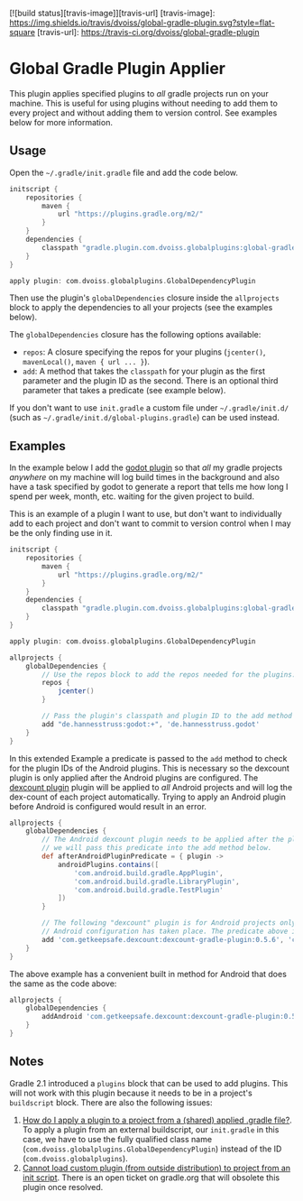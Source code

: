 [![build status][travis-image]][travis-url]
[travis-image]: https://img.shields.io/travis/dvoiss/global-gradle-plugin.svg?style=flat-square
[travis-url]: https://travis-ci.org/dvoiss/global-gradle-plugin

Global Gradle Plugin Applier
============================

This plugin applies specified plugins to *all* gradle projects run on your machine. This is useful for using plugins without needing to add them to every project and without adding them to version control. See examples below for more information.

Usage
-----

Open the `~/.gradle/init.gradle` file and add the code below.

```groovy
initscript {
    repositories {
        maven {
            url "https://plugins.gradle.org/m2/"
        }
    }
    dependencies {
        classpath "gradle.plugin.com.dvoiss.globalplugins:global-gradle-plugin:1.0"
    }
}

apply plugin: com.dvoiss.globalplugins.GlobalDependencyPlugin
```

Then use the plugin's `globalDependencies` closure inside the `allprojects` block to apply the dependencies to all your projects (see the examples below).

The `globalDependencies` closure has the following options available:

  * `repos`: A closure specifying the repos for your plugins (`jcenter()`, `mavenLocal()`, `maven { url ... }`).
  * `add`: A method that takes the `classpath` for your plugin as the first parameter and the plugin ID as the second. There is an optional third parameter that takes a predicate (see example below).

If you don't want to use `init.gradle` a custom file under `~/.gradle/init.d/` (such as `~/.gradle/init.d/global-plugins.gradle`) can be used instead.

Examples
--------

In the example below I add the [godot plugin](https://github.com/hannesstruss/godot) so that *all* my gradle projects *anywhere* on my machine will log build times in the background and also have a task specified by godot to generate a report that tells me how long I spend per week, month, etc. waiting for the given project to build.

This is an example of a plugin I want to use, but don't want to individually add to each project and don't want to commit to version control when I may be the only finding use in it.

```groovy
initscript {
    repositories {
        maven {
            url "https://plugins.gradle.org/m2/"
        }
    }
    dependencies {
        classpath "gradle.plugin.com.dvoiss.globalplugins:global-gradle-plugin:1.0"
    }
}

apply plugin: com.dvoiss.globalplugins.GlobalDependencyPlugin

allprojects {
    globalDependencies {
        // Use the repos block to add the repos needed for the plugins: jcenter, maven, mavenLocal, etc.
        repos {
            jcenter()
        }

        // Pass the plugin's classpath and plugin ID to the add method and it will now be used in every project.
        add "de.hannesstruss:godot:+", 'de.hannesstruss.godot'
    }
}
```

In this extended Example a predicate is passed to the `add` method to check for the plugin IDs of the Android plugins. This is necessary so the dexcount plugin is only applied after the Android plugins are configured. The [dexcount plugin](https://github.com/KeepSafe/dexcount-gradle-plugin) plugin will be applied to *all* Android projects and will log the dex-count of each project automatically. Trying to apply an Android plugin before Android is configured would result in an error.

```groovy
allprojects {
    globalDependencies {
        // The Android dexcount plugin needs to be applied after the plugins with these IDs are configured, 
        // we will pass this predicate into the add method below.
        def afterAndroidPluginPredicate = { plugin -> 
            androidPlugins.contains([
                'com.android.build.gradle.AppPlugin',
                'com.android.build.gradle.LibraryPlugin',
                'com.android.build.gradle.TestPlugin'
            ])
        }

        // The following "dexcount" plugin is for Android projects only and so will need to be applied after 
        // Android configuration has taken place. The predicate above is passed as an optional third parameter here. 
        add 'com.getkeepsafe.dexcount:dexcount-gradle-plugin:0.5.6', 'com.getkeepsafe.dexcount', afterAndroidPluginPredicate
    }
}
```

The above example has a convenient built in method for Android that does the same as the code above:

```groovy
allprojects {
    globalDependencies {
        addAndroid 'com.getkeepsafe.dexcount:dexcount-gradle-plugin:0.5.6', 'com.getkeepsafe.dexcount'
    }
}
```

Notes
-----

Gradle 2.1 introduced a `plugins` block that can be used to add plugins. This will not work with this plugin because it needs to be in a project's `buildscript` block. There are also the following issues:

1. [How do I apply a plugin to a project from a (shared) applied .gradle file?](https://discuss.gradle.org/t/how-do-i-apply-a-plugin-to-a-project-from-a-shared-applied-gradle-file/7508). To apply a plugin from an external buildscript, our `init.gradle` in this case, we have to use the fully qualified class name (`com.dvoiss.globalplugins.GlobalDependencyPlugin`) instead of the ID (`com.dvoiss.globalplugins`).
2. [Cannot load custom plugin (from outside distribution) to project from an init script](https://issues.gradle.org/browse/GRADLE-2407). There is an open ticket on gradle.org that will obsolete this plugin once resolved.